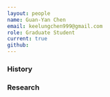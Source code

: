 ```yaml
---
layout: people
name: Guan-Yan Chen
email: keelungchen999@gmail.com
role: Graduate Student
current: true
github: 
---
```


### History



### Research

